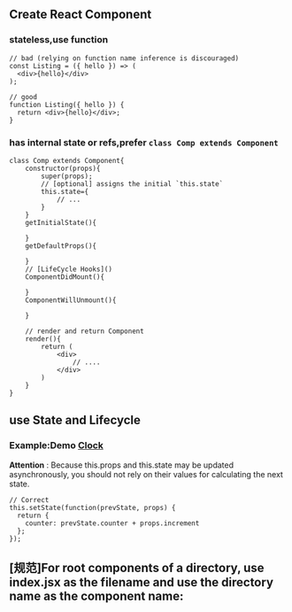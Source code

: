 
## Create React Component

### stateless,use function

```
// bad (relying on function name inference is discouraged)
const Listing = ({ hello }) => (
  <div>{hello}</div>
);

// good
function Listing({ hello }) {
  return <div>{hello}</div>;
}
```
### has internal state or refs,prefer `class Comp extends Component`

```
class Comp extends Component{
    constructor(props){
        super(props);
        // [optional] assigns the initial `this.state`
        this.state={
            // ...
        }
    }
    getInitialState(){

    }
    getDefaultProps(){

    }
    // [LifeCycle Hooks]()
    ComponentDidMount(){

    }
    ComponentWillUnmount(){

    }

    // render and return Component
    render(){
        return (
            <div>
                // ....
            </div>
        )
    }
}
```
## use State and Lifecycle

### Example:Demo [Clock](https://facebook.github.io/react/docs/state-and-lifecycle.html)

**Attention** : Because this.props and this.state may be updated asynchronously, you should not rely on their values for calculating the next state.
```
// Correct
this.setState(function(prevState, props) {
  return {
    counter: prevState.counter + props.increment
  };
});
```

## [规范]For root components of a directory, use index.jsx as the filename and use the directory name as the component name: